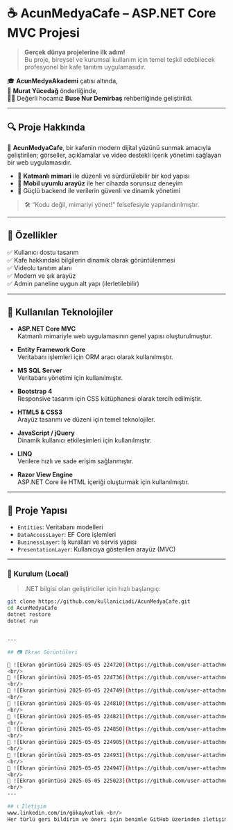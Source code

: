 # ☕ AcunMedyaCafe – ASP.NET Core MVC Projesi

> **Gerçek dünya projelerine ilk adım!**  
> Bu proje, bireysel ve kurumsal kullanım için temel teşkil edebilecek profesyonel bir kafe tanıtım uygulamasıdır.

🎓 **AcunMedyaAkademi** çatısı altında,  
🧠 **Murat Yücedağ** önderliğinde,  
👩‍🏫 Değerli hocamız **Buse Nur Demirbaş** rehberliğinde geliştirildi.

---

## 🔍 Proje Hakkında

🧩 **AcunMedyaCafe**, bir kafenin modern dijital yüzünü sunmak amacıyla geliştirilen; görseller, açıklamalar ve video destekli içerik yönetimi sağlayan bir web uygulamasıdır.

- 🔁 **Katmanlı mimari** ile düzenli ve sürdürülebilir bir kod yapısı
- 📱 **Mobil uyumlu arayüz** ile her cihazda sorunsuz deneyim
- 🔐 Güçlü backend ile verilerin güvenli ve dinamik yönetimi

> 🛠️ “Kodu değil, mimariyi yönet!” felsefesiyle yapılandırılmıştır.

---

## 📌 Özellikler

✅ Kullanıcı dostu tasarım  
✅ Kafe hakkındaki bilgilerin dinamik olarak görüntülenmesi  
✅ Videolu tanıtım alanı  
✅ Modern ve şık arayüz  
✅ Admin paneline uygun alt yapı (ilerletilebilir)

---

## 🔧 Kullanılan Teknolojiler

- **ASP.NET Core MVC** <br/>
  Katmanlı mimariyle web uygulamasının genel yapısı oluşturulmuştur.

- **Entity Framework Core** <br/>
  Veritabanı işlemleri için ORM aracı olarak kullanılmıştır.

- **MS SQL Server** <br/>
  Veritabanı yönetimi için kullanılmıştır.

- **Bootstrap 4** <br/>
  Responsive tasarım için CSS kütüphanesi olarak tercih edilmiştir.

- **HTML5 & CSS3** <br/>
  Arayüz tasarımı ve düzeni için temel teknolojiler.

- **JavaScript / jQuery** <br/>
  Dinamik kullanıcı etkileşimleri için kullanılmıştır.

- **LINQ** <br/>
  Verilere hızlı ve sade erişim sağlanmıştır.

- **Razor View Engine** <br/>
  ASP.NET Core ile HTML içeriği oluşturmak için kullanılmıştır.

---

## 📁 Proje Yapısı

- `Entities`: Veritabanı modelleri <br/>
- `DataAccessLayer`: EF Core işlemleri <br/>
- `BusinessLayer`: İş kuralları ve servis yapısı <br/>
- `PresentationLayer`: Kullanıcıya gösterilen arayüz (MVC) <br/>

---
### 🚀 Kurulum (Local)

> .NET bilgisi olan geliştiriciler için hızlı başlangıç:

```bash
git clone https://github.com/kullaniciadi/AcunMedyaCafe.git
cd AcunMedyaCafe
dotnet restore
dotnet run


---

## 📷 Ekran Görüntüleri

📌 ![Ekran görüntüsü 2025-05-05 224720](https://github.com/user-attachments/assets/275a6a8d-04dd-4622-a440-c25e85f6321c)
<br/>
📌 ![Ekran görüntüsü 2025-05-05 224736](https://github.com/user-attachments/assets/6f101e02-3ff2-4ab7-8c30-a3a99d47819a)
<br/>
📌 ![Ekran görüntüsü 2025-05-05 224749](https://github.com/user-attachments/assets/36c595dd-4d98-4594-90ee-40fbd6570456)
<br/>
📌 ![Ekran görüntüsü 2025-05-05 224810](https://github.com/user-attachments/assets/153ce77d-3dd5-42e3-a068-495a0c5d4b32)
<br/>
📌 ![Ekran görüntüsü 2025-05-05 224821](https://github.com/user-attachments/assets/e2d25011-70c4-4e00-84e1-eec365ceefb3)
<br/>
📌 ![Ekran görüntüsü 2025-05-05 224850](https://github.com/user-attachments/assets/a89025a7-c5e8-4cfb-b6b5-d7ba108c437d)
<br/>
📌 ![Ekran görüntüsü 2025-05-05 224905](https://github.com/user-attachments/assets/58947a86-59a1-42d7-b997-de8d7a025ba8)
<br/>
📌 ![Ekran görüntüsü 2025-05-05 224931](https://github.com/user-attachments/assets/01fd654a-5b69-4b8a-b55c-61023f89c23f)
<br/>
📌 ![Ekran görüntüsü 2025-05-05 224947](https://github.com/user-attachments/assets/9217f1c9-7e2b-49aa-bc83-87e3aef93ddd)
<br/>
📌 ![Ekran görüntüsü 2025-05-05 225023](https://github.com/user-attachments/assets/aa6fb7cd-f069-4f97-a367-27b08d76b971)
<br/>
---

## 📞 İletişim
www.linkedin.com/in/gökaykutluk <br/>
Her türlü geri bildirim ve öneri için benimle GitHub üzerinden iletişime geçebilirsiniz. 💬
